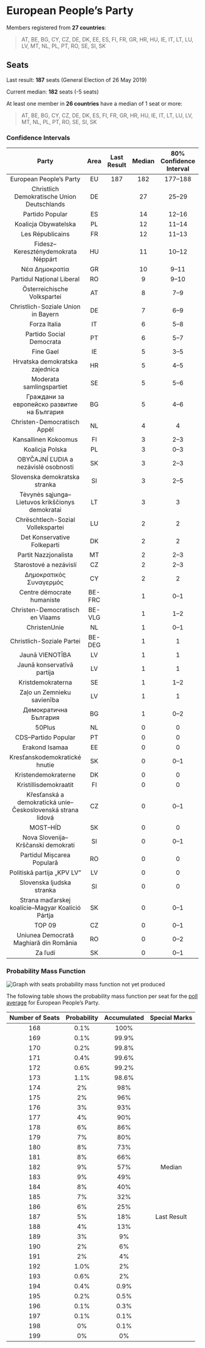 # European People’s Party

Members registered from **27 countries**:

> AT, BE, BG, CY, CZ, DE, DK, EE, ES, FI, FR, GR, HR, HU, IE, IT, LT, LU, LV, MT, NL, PL, PT, RO, SE, SI, SK

## Seats

Last result: **187** seats (General Election of 26 May 2019)

Current median: **182** seats (-5 seats)

At least one member in **26 countries** have a median of 1 seat or more:

> AT, BE, BG, CY, CZ, DE, DK, ES, FI, FR, GR, HR, HU, IE, IT, LT, LU, LV, MT, NL, PL, PT, RO, SE, SI, SK

### Confidence Intervals

| Party | Area | Last Result | Median | 80% Confidence Interval | 90% Confidence Interval | 95% Confidence Interval | 99% Confidence Interval |
|:-----:|:----:|:-----------:|:------:|:-----------------------:|:-----------------------:|:-----------------------:|:-----------------------:|
| European People’s Party | EU | 187 | 182 | 177–188 | 175–190 | 174–191 | 171–194 |
| Christlich Demokratische Union Deutschlands | DE | | 27 | 25–29 | 24–30 | 24–31 | 23–32 |
| Partido Popular | ES | | 14 | 12–16 | 12–16 | 12–17 | 11–17 |
| Koalicja Obywatelska | PL | | 12 | 11–14 | 11–15 | 10–15 | 10–16 |
| Les Républicains | FR | | 12 | 11–13 | 10–14 | 10–14 | 10–14 |
| Fidesz–Kereszténydemokrata Néppárt | HU | | 11 | 10–12 | 10–12 | 10–13 | 10–13 |
| Νέα Δημοκρατία | GR | | 10 | 9–11 | 9–11 | 9–11 | 8–11 |
| Partidul Național Liberal | RO | | 9 | 9–10 | 9–10 | 8–11 | 8–11 |
| Österreichische Volkspartei | AT | | 8 | 7–9 | 7–9 | 7–9 | 6–9 |
| Christlich-Soziale Union in Bayern | DE | | 7 | 6–9 | 6–9 | 5–9 | 5–10 |
| Forza Italia | IT | | 6 | 5–8 | 5–9 | 5–10 | 4–10 |
| Partido Social Democrata | PT | | 6 | 5–7 | 5–7 | 5–7 | 5–7 |
| Fine Gael | IE | | 5 | 3–5 | 3–5 | 3–5 | 3–5 |
| Hrvatska demokratska zajednica | HR | | 5 | 4–5 | 4–5 | 4–5 | 4–5 |
| Moderata samlingspartiet | SE | | 5 | 5–6 | 4–6 | 4–6 | 4–6 |
| Граждани за европейско развитие на България | BG | | 5 | 4–6 | 4–6 | 4–6 | 4–6 |
| Christen-Democratisch Appèl | NL | | 4 | 4 | 3–5 | 3–5 | 3–5 |
| Kansallinen Kokoomus | FI | | 3 | 2–3 | 2–3 | 2–3 | 2–3 |
| Koalicja Polska | PL | | 3 | 0–3 | 0–4 | 0–4 | 0–4 |
| OBYČAJNÍ ĽUDIA a nezávislé osobnosti | SK | | 3 | 2–3 | 1–3 | 1–3 | 1–3 |
| Slovenska demokratska stranka | SI | | 3 | 2–5 | 2–5 | 2–5 | 2–5 |
| Tėvynės sąjunga–Lietuvos krikščionys demokratai | LT | | 3 | 3 | 3 | 2–3 | 2–4 |
| Chrëschtlech-Sozial Vollekspartei | LU | | 2 | 2 | 2 | 2 | 2–3 |
| Det Konservative Folkeparti | DK | | 2 | 2 | 2 | 2 | 1–3 |
| Partit Nazzjonalista | MT | | 2 | 2–3 | 2–3 | 2–3 | 2–3 |
| Starostové a nezávislí | CZ | | 2 | 2–3 | 1–3 | 1–3 | 1–3 |
| Δημοκρατικός Συναγερμός | CY | | 2 | 2 | 2 | 2 | 2 |
| Centre démocrate humaniste | BE-FRC | | 1 | 0–1 | 0–1 | 0–1 | 0–1 |
| Christen-Democratisch en Vlaams | BE-VLG | | 1 | 1–2 | 1–2 | 1–2 | 1–2 |
| ChristenUnie | NL | | 1 | 0–1 | 0–1 | 0–2 | 0–2 |
| Christlich-Soziale Partei | BE-DEG | | 1 | 1 | 1 | 1 | 1 |
| Jaunā VIENOTĪBA | LV | | 1 | 1 | 1 | 1 | 0–1 |
| Jaunā konservatīvā partija | LV | | 1 | 1 | 1 | 1 | 1 |
| Kristdemokraterna | SE | | 1 | 1–2 | 1–2 | 1–2 | 0–2 |
| Zaļo un Zemnieku savienība | LV | | 1 | 1 | 1 | 1 | 1 |
| Демократична България | BG | | 1 | 0–2 | 0–2 | 0–2 | 0–3 |
| 50Plus | NL | | 0 | 0 | 0 | 0 | 0 |
| CDS–Partido Popular | PT | | 0 | 0 | 0 | 0 | 0 |
| Erakond Isamaa | EE | | 0 | 0 | 0 | 0–1 | 0–1 |
| Kresťanskodemokratické hnutie | SK | | 0 | 0–1 | 0–1 | 0–1 | 0–1 |
| Kristendemokraterne | DK | | 0 | 0 | 0 | 0 | 0 |
| Kristillisdemokraatit | FI | | 0 | 0 | 0 | 0 | 0 |
| Křesťanská a demokratická unie–Československá strana lidová | CZ | | 0 | 0–1 | 0–1 | 0–1 | 0–1 |
| MOST–HÍD | SK | | 0 | 0 | 0 | 0 | 0 |
| Nova Slovenija–Krščanski demokrati | SI | | 0 | 0–1 | 0–1 | 0–1 | 0–1 |
| Partidul Mișcarea Populară | RO | | 0 | 0 | 0 | 0 | 0 |
| Politiskā partija „KPV LV” | LV | | 0 | 0 | 0 | 0 | 0 |
| Slovenska ljudska stranka | SI | | 0 | 0 | 0 | 0 | 0 |
| Strana maďarskej koalície–Magyar Koalíció Pártja | SK | | 0 | 0–1 | 0–1 | 0–1 | 0–1 |
| TOP 09 | CZ | | 0 | 0–1 | 0–1 | 0–1 | 0–2 |
| Uniunea Democrată Maghiară din România | RO | | 0 | 0–2 | 0–2 | 0–2 | 0–2 |
| Za ľudí | SK | | 0 | 0–1 | 0–1 | 0–1 | 0–1 |

### Probability Mass Function

![Graph with seats probability mass function not yet produced](average-2021-02-28-seats-pmf-europeanpeople’sparty.png "Seats Probability Mass Function")

The following table shows the probability mass function per seat for the [poll average](average-2021-02-28.html) for European People’s Party.

| Number of Seats | Probability | Accumulated | Special Marks |
|:---------------:|:-----------:|:-----------:|:-------------:|
| 168 | 0.1% | 100% |  |
| 169 | 0.1% | 99.9% |  |
| 170 | 0.2% | 99.8% |  |
| 171 | 0.4% | 99.6% |  |
| 172 | 0.6% | 99.2% |  |
| 173 | 1.1% | 98.6% |  |
| 174 | 2% | 98% |  |
| 175 | 2% | 96% |  |
| 176 | 3% | 93% |  |
| 177 | 4% | 90% |  |
| 178 | 6% | 86% |  |
| 179 | 7% | 80% |  |
| 180 | 8% | 73% |  |
| 181 | 8% | 66% |  |
| 182 | 9% | 57% | Median |
| 183 | 9% | 49% |  |
| 184 | 8% | 40% |  |
| 185 | 7% | 32% |  |
| 186 | 6% | 25% |  |
| 187 | 5% | 18% | Last Result |
| 188 | 4% | 13% |  |
| 189 | 3% | 9% |  |
| 190 | 2% | 6% |  |
| 191 | 2% | 4% |  |
| 192 | 1.0% | 2% |  |
| 193 | 0.6% | 2% |  |
| 194 | 0.4% | 0.9% |  |
| 195 | 0.2% | 0.5% |  |
| 196 | 0.1% | 0.3% |  |
| 197 | 0.1% | 0.1% |  |
| 198 | 0% | 0.1% |  |
| 199 | 0% | 0% |  |


